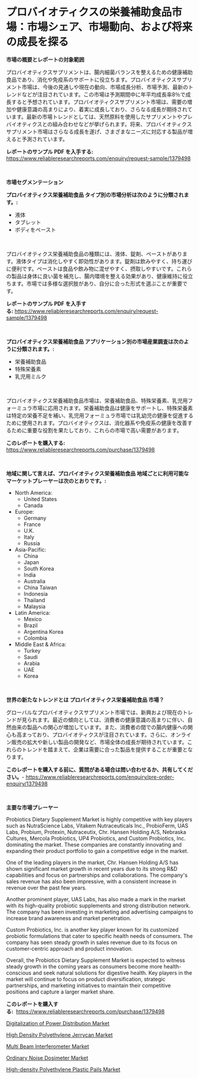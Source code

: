 <p><h1>プロバイオティクスの栄養補助食品市場：市場シェア、市場動向、および将来の成長を探る</h1></p><p><strong>市場の概要とレポートの対象範囲</strong></p>
<p><p>プロバイオティクスサプリメントは、腸内細菌バランスを整えるための健康補助食品であり、消化や免疫系のサポートに役立ちます。プロバイオティクスサプリメント市場は、今後の見通しや現在の動向、市場成長分析、市場予測、最新のトレンドなどが注目されています。この市場は予測期間中に年平均成長率8％で成長すると予想されています。プロバイオティクスサプリメント市場は、需要の増加や健康意識の高まりにより、着実に成長しており、さらなる成長が期待されています。最新の市場トレンドとしては、天然原料を使用したサプリメントやプレバイオティクスとの組み合わせなどが挙げられます。将来、プロバイオティクスサプリメント市場はさらなる成長を遂げ、さまざまなニーズに対応する製品が増えると予測されています。</p></p>
<p><strong>レポートのサンプル PDF を入手する:</strong> <a href="https://www.reliableresearchreports.com/enquiry/request-sample/1379498">https://www.reliableresearchreports.com/enquiry/request-sample/1379498</a></p>
<p>&nbsp;</p>
<p><strong>市場セグメンテーション</strong></p>
<p><strong>プロバイオティクス栄養補助食品 タイプ別の市場分析は次のように分類されます。:</strong></p>
<p><ul><li>液体</li><li>タブレット</li><li>ボディをペースト</li></ul></p>
<p>&nbsp;</p>
<p><p>プロバイオティクス栄養補助食品の種類には、液体、錠剤、ペーストがあります。液体タイプは消化しやすく即効性があります。錠剤は飲みやすく、持ち運びに便利です。ペーストは食品や飲み物に混ぜやすく、摂取しやすいです。これらの製品は身体に良い菌を補充し、腸内環境を整える効果があり、健康維持に役立ちます。市場では多様な選択肢があり、自分に合った形式を選ぶことが重要です。</p></p>
<p><strong>レポートのサンプル PDF を入手する:</strong>&nbsp;<a href="https://www.reliableresearchreports.com/enquiry/request-sample/1379498">https://www.reliableresearchreports.com/enquiry/request-sample/1379498</a></p>
<p>&nbsp;</p>
<p><strong> プロバイオティクス栄養補助食品 アプリケーション別の市場産業調査は次のように分類されます。:</strong></p>
<p><ul><li>栄養補助食品</li><li>特殊栄養素</li><li>乳児用ミルク</li></ul></p>
<p>&nbsp;</p>
<p><p>プロバイオティクス栄養補助食品市場は、栄養補助食品、特殊栄養素、乳児用フォーミュラ市場に応用されます。栄養補助食品は健康をサポートし、特殊栄養素は特定の栄養不足を補い、乳児用フォーミュラ市場では乳幼児の健康を促進するために使用されます。プロバイオティクスは、消化器系や免疫系の健康を改善するために重要な役割を果たしており、これらの市場で高い需要があります。</p></p>
<p><strong>このレポートを購入する:</strong>&nbsp; <a href="https://www.reliableresearchreports.com/purchase/1379498">https://www.reliableresearchreports.com/purchase/1379498</a></p>
<p>&nbsp;</p>
<p><strong>地域に関して言えば、プロバイオティクス栄養補助食品 地域ごとに利用可能なマーケットプレーヤーは次のとおりです。:</strong></p>
<p><ul>
    <li>
        North America:
        <ul>
            <li>United States</li>
            <li>Canada</li>
        </ul>
    </li>
    <li>
        Europe:
        <ul>
            <li>Germany</li>
            <li>France</li>
            <li>U.K.</li>
            <li>Italy</li>
            <li>Russia</li>
        </ul>
    </li>
    <li>
        Asia-Pacific:
        <ul>
            <li>China</li>
            <li>Japan</li>
            <li>South Korea</li>
            <li>India</li>
            <li>Australia</li>
            <li>China Taiwan</li>
            <li>Indonesia</li>
            <li>Thailand</li>
            <li>Malaysia</li>
        </ul>
    </li>
    <li>
        Latin America:
        <ul>
            <li>Mexico</li>
            <li>Brazil</li>
            <li>Argentina Korea</li>
            <li>Colombia</li>
        </ul>
    </li>
    <li>
        Middle East & Africa:
        <ul>
            <li>Turkey</li>
            <li>Saudi</li>
            <li>Arabia</li>
            <li>UAE</li>
            <li>Korea</li>
        </ul>
    </li>
    </ul></p>
<p>&nbsp;</p>
<p><strong>世界の新たなトレンドとは プロバイオティクス栄養補助食品 市場？</strong></p>
<p><p>グローバルなプロバイオティクスサプリメント市場では、新興および現在のトレンドが見られます。最近の傾向としては、消費者の健康意識の高まりに伴い、自然由来の製品への関心が増加しています。また、消費者の間での腸内健康への関心も高まっており、プロバイオティクスが注目されています。さらに、オンライン販売の拡大や新しい製品の開発など、市場全体の成長が期待されています。これらのトレンドを踏まえて、企業は需要に合った製品を提供することが重要となります。</p></p>
<p><strong>このレポートを購入する前に、質問がある場合は問い合わせるか、共有してください。</strong>- <a href="https://www.reliableresearchreports.com/enquiry/pre-order-enquiry/1379498">https://www.reliableresearchreports.com/enquiry/pre-order-enquiry/1379498</a></p>
<p>&nbsp;</p>
<p><strong>主要な市場プレーヤー</strong></p>
<p><p>Probiotics Dietary Supplement Market is highly competitive with key players such as NutraScience Labs, Vitakem Nutraceuticals Inc., ProbioFerm, UAS Labs, Probium, Protexin, Nutraceutix, Chr. Hansen Holding A/S, Nebraska Cultures, Mercola Probiotics, UP4 Probiotics, and Custom Probiotics, Inc. dominating the market. These companies are constantly innovating and expanding their product portfolio to gain a competitive edge in the market.</p><p>One of the leading players in the market, Chr. Hansen Holding A/S has shown significant market growth in recent years due to its strong R&D capabilities and focus on partnerships and collaborations. The company's sales revenue has also been impressive, with a consistent increase in revenue over the past few years.</p><p>Another prominent player, UAS Labs, has also made a mark in the market with its high-quality probiotic supplements and strong distribution network. The company has been investing in marketing and advertising campaigns to increase brand awareness and market penetration.</p><p>Custom Probiotics, Inc. is another key player known for its customized probiotic formulations that cater to specific health needs of consumers. The company has seen steady growth in sales revenue due to its focus on customer-centric approach and product innovation.</p><p>Overall, the Probiotics Dietary Supplement Market is expected to witness steady growth in the coming years as consumers become more health-conscious and seek natural solutions for digestive health. Key players in the market will continue to focus on product diversification, strategic partnerships, and marketing initiatives to maintain their competitive positions and capture a larger market share.</p></p>
<p><strong>このレポートを購入する:</strong>&nbsp;&nbsp;<a href="https://www.reliableresearchreports.com/purchase/1379498">https://www.reliableresearchreports.com/purchase/1379498</a></p>
<p><p><a href="https://github.com/jsmusil/Market-Research-Report-List-2/blob/main/digitalization-of-power-distribution-market.md">Digitalization of Power Distribution Market</a></p><p><a href="https://view.publitas.com/reportprime-1/high-density-polyethylene-jerrycan-market-size-market-share-and-global-market-analysis-report-2024-2031/">High Density Polyethylene Jerrycan Market</a></p><p><a href="https://five-trouble-98a.notion.site/Multi-Beam-Interferometer-Market-Provides-Detailed-Segmentation-of-this-Market-based-on-Type-Applic-0296b3a877374315b35c86b29a53da86">Multi Beam Interferometer Market</a></p><p><a href="https://nifty-kite-d51.notion.site/Ordinary-Noise-Dosimeter-Market-with-the-goal-of-estimating-the-market-size-and-future-growth-potent-dce9f41259f94033b0af21b9ab181c93">Ordinary Noise Dosimeter Market</a></p><p><a href="https://view.publitas.com/reportprime-1/high-density-polyethylene-plastic-pails-market-research-report-forecasted-for-period-from-2024-2031-by-market-type-market-application-and-region/">High-density Polyethylene Plastic Pails Market</a></p></p>